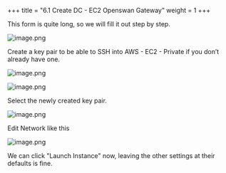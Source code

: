 +++
title = "6.1 Create DC - EC2 Openswan Gateway"
weight = 1
+++


This form is quite long, so we will fill it out step by step.


![image.png](/images/004-iv-setup-vpc-dc-resources/006-6-ec2-dc-ec2-openswan-gateway/20-110180-image.png)


Create a key pair to be able to SSH into AWS - EC2 - Private if you don’t already have one.


![image.png](/images/004-iv-setup-vpc-dc-resources/006-6-ec2-dc-ec2-openswan-gateway/20-852110-image.png)


![image.png](/images/004-iv-setup-vpc-dc-resources/006-6-ec2-dc-ec2-openswan-gateway/20-578862-image.png)


Select the newly created key pair.


![image.png](/images/004-iv-setup-vpc-dc-resources/006-6-ec2-dc-ec2-openswan-gateway/20-663141-image.png)


Edit Network like this


![image.png](/images/004-iv-setup-vpc-dc-resources/006-6-ec2-dc-ec2-openswan-gateway/20-539297-image.png)


We can click "Launch Instance" now, leaving the other settings at their defaults is fine.


